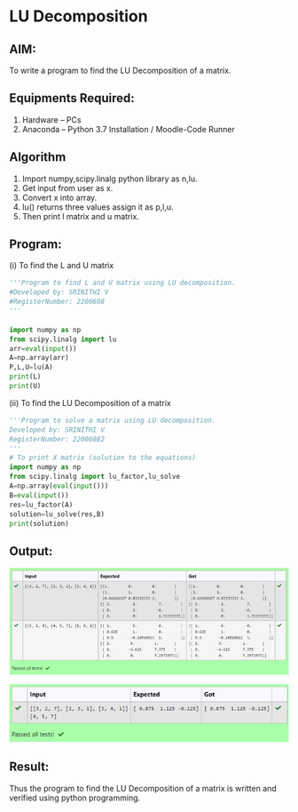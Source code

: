 # LU Decomposition 

## AIM:
To write a program to find the LU Decomposition of a matrix.

## Equipments Required:
1. Hardware – PCs
2. Anaconda – Python 3.7 Installation / Moodle-Code Runner

## Algorithm
1. Import numpy,scipy.linalg python library as n,lu.
2. Get input from user as x.
3. Convert x into array.
4. lu() returns three values assign it as p,l,u.
5. Then print l matrix and u matrix.

## Program:

(i) To find the L and U matrix
```py
'''Program to find L and U matrix using LU decomposition.
#Developed by: SRINITHI V 
#RegisterNumber: 2200608
'''

import numpy as np    
from scipy.linalg import lu
arr=eval(input())
A=np.array(arr)
P,L,U=lu(A)
print(L)
print(U)

```

(ii) To find the LU Decomposition of a matrix

```py
'''Program to solve a matrix using LU decomposition.
Developed by: SRINITHI V
RegisterNumber: 22006082
'''
# To print X matrix (solution to the equations)
import numpy as np
from scipy.linalg import lu_factor,lu_solve
A=np.array(eval(input()))
B=eval(input())
res=lu_factor(A)
solution=lu_solve(res,B)
print(solution)

```

## Output:

![lu decomposition](/l1.jpg)

![lu decomposition](/l2.jpg)

## Result:
Thus the program to find the LU Decomposition of a matrix is written and verified using python programming.

